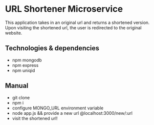 # URL Shortener Microservice

This application takes in an original url and returns a shortened version. Upon visiting the shortened url, the user is redirected to the original website. 

## Technologies & dependencies

* npm mongodb
* npm express
* npm uniqid

## Manual

* git clone
* npm i
* configure MONGO_URL environment variable
* node app.js && provide a new url @localhost:3000/new/:url
* visit the shortened url!
